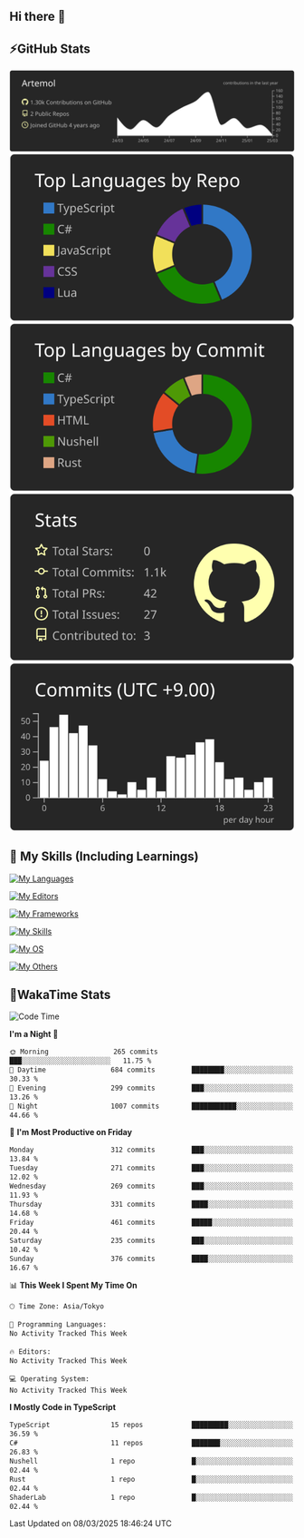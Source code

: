 ## Hi there 👋
<!--
**Artemol/Artemol** is a ✨ _special_ ✨ repository because its `README.md` (this file) appears on your GitHub profile.

Here are some ideas to get you started:

- 🔭 I’m currently working on ...
- 🌱 I’m currently learning ...
- 👯 I’m looking to collaborate on ...
- 🤔 I’m looking for help with ...
- 💬 Ask me about ...
- 📫 How to reach me: ...
- 😄 Pronouns: ...
- ⚡ Fun fact: ...
-->

## ⚡GitHub Stats
[![](https://raw.githubusercontent.com/Artemol/Artemol/main/profile-summary-card-output/apprentice/0-profile-details.svg)](https://github.com/vn7n24fzkq/github-profile-summary-cards)
[![](https://raw.githubusercontent.com/Artemol/Artemol/main/profile-summary-card-output/apprentice/1-repos-per-language.svg)](https://github.com/vn7n24fzkq/github-profile-summary-cards) [![](https://raw.githubusercontent.com/Artemol/Artemol/main/profile-summary-card-output/apprentice/2-most-commit-language.svg)](https://github.com/vn7n24fzkq/github-profile-summary-cards)
[![](https://raw.githubusercontent.com/Artemol/Artemol/main/profile-summary-card-output/apprentice/3-stats.svg)](https://github.com/vn7n24fzkq/github-profile-summary-cards) [![](https://raw.githubusercontent.com/Artemol/Artemol/main/profile-summary-card-output/apprentice/4-productive-time.svg)](https://github.com/vn7n24fzkq/github-profile-summary-cards)

## 🌱 My Skills (Including Learnings)

<!--
### Languages
-->
[![My Languages](https://skillicons.dev/icons?i=ts,py,cs,dotnet,rust,go,c,matlab,css)](https://skillicons.dev)

<!--
### Editors
-->
[![My Editors](https://skillicons.dev/icons?i=vscode,neovim,vim,visualstudio,idea)](https://skillicons.dev)

<!--
### Frameworks
-->
[![My Frameworks](https://skillicons.dev/icons?i=react,nestjs,vite,tailwind,tauri,electron,remix,nextjs,fastapi)](https://skillicons.dev)

<!--
### Tools
-->
[![My Skills](https://skillicons.dev/icons?i=git,nodejs,docker,unity,postman,bun,discord,cloudflare,bash,prometheus,grafana,obsidian)](https://skillicons.dev)

<!--
### OS
-->
[![My OS](https://skillicons.dev/icons?i=windows,ubuntu)](https://skillicons.dev)

<!--
### Others
-->
[![My Others](https://skillicons.dev/icons?i=github,raspberrypi,gcp)](https://skillicons.dev)

## 💬WakaTime Stats
<!--START_SECTION:waka-->
![Code Time](http://img.shields.io/badge/Code%20Time-456%20hrs%2055%20mins-blue)

**I'm a Night 🦉** 

```text
🌞 Morning                265 commits         ███░░░░░░░░░░░░░░░░░░░░░░   11.75 % 
🌆 Daytime                684 commits         ████████░░░░░░░░░░░░░░░░░   30.33 % 
🌃 Evening                299 commits         ███░░░░░░░░░░░░░░░░░░░░░░   13.26 % 
🌙 Night                  1007 commits        ███████████░░░░░░░░░░░░░░   44.66 % 
```
📅 **I'm Most Productive on Friday** 

```text
Monday                   312 commits         ███░░░░░░░░░░░░░░░░░░░░░░   13.84 % 
Tuesday                  271 commits         ███░░░░░░░░░░░░░░░░░░░░░░   12.02 % 
Wednesday                269 commits         ███░░░░░░░░░░░░░░░░░░░░░░   11.93 % 
Thursday                 331 commits         ████░░░░░░░░░░░░░░░░░░░░░   14.68 % 
Friday                   461 commits         █████░░░░░░░░░░░░░░░░░░░░   20.44 % 
Saturday                 235 commits         ███░░░░░░░░░░░░░░░░░░░░░░   10.42 % 
Sunday                   376 commits         ████░░░░░░░░░░░░░░░░░░░░░   16.67 % 
```


📊 **This Week I Spent My Time On** 

```text
🕑︎ Time Zone: Asia/Tokyo

💬 Programming Languages: 
No Activity Tracked This Week

🔥 Editors: 
No Activity Tracked This Week

💻 Operating System: 
No Activity Tracked This Week
```

**I Mostly Code in TypeScript** 

```text
TypeScript               15 repos            █████████░░░░░░░░░░░░░░░░   36.59 % 
C#                       11 repos            ███████░░░░░░░░░░░░░░░░░░   26.83 % 
Nushell                  1 repo              █░░░░░░░░░░░░░░░░░░░░░░░░   02.44 % 
Rust                     1 repo              █░░░░░░░░░░░░░░░░░░░░░░░░   02.44 % 
ShaderLab                1 repo              █░░░░░░░░░░░░░░░░░░░░░░░░   02.44 % 
```




 Last Updated on 08/03/2025 18:46:24 UTC
<!--END_SECTION:waka-->

